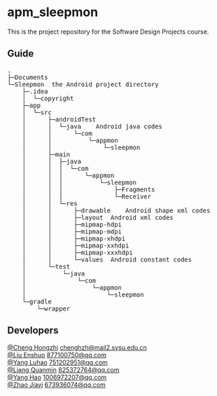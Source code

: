 # apm_sleepmon
This is the project repository for the Software Design Projects course.

## Guide

<pre>
.
├─Documents
└─Sleepmon	the Android project directory
    ├─.idea
    │  └─copyright
    ├─app
    │  └─src
    │      ├─androidTest
    │      │  └─java	Android java codes
    │      │      └─com
    │      │          └─appmon
    │      │              └─sleepmon
    │      ├─main
    │      │  ├─java
    │      │  │  └─com
    │      │  │      └─appmon
    │      │  │          └─sleepmon
    │      │  │              ├─Fragments
    │      │  │              └─Receiver
    │      │  └─res
    │      │      ├─drawable	Android shape xml codes
    │      │      ├─layout	Android xml codes
    │      │      ├─mipmap-hdpi
    │      │      ├─mipmap-mdpi
    │      │      ├─mipmap-xhdpi
    │      │      ├─mipmap-xxhdpi
    │      │      ├─mipmap-xxxhdpi
    │      │      └─values	Android constant codes
    │      └─test
    │          └─java
    │              └─com
    │                  └─appmon
    │                      └─sleepmon
    └─gradle
        └─wrapper
</pre>

## Developers

[@Cheng Hongzhi](https://github.com/chenghz)	chenghzh@mail2.sysu.edu.cn  
[@Liu Enshuo](https://github.com/liuenshuo9510)	877100750@qq.com  
[@Yang Luhao](https://github.com/yanglh751202951)	751202951@qq.com  
[@Liang Quanmin](https://github.com/Lqm321)	825372764@qq.com  
[@Yang Hao](https://github.com/yh25789)	1006972207@qq.com  
[@Zhao Jiayi](https://github.com/zhaojiayi)	673936074@qq.com  